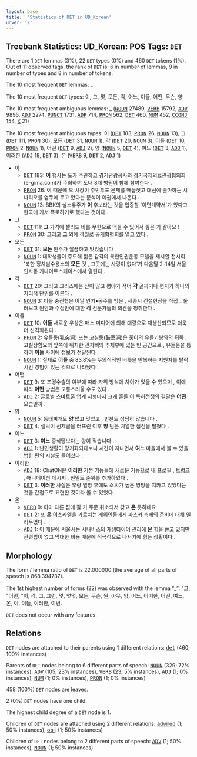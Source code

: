 ```yaml
---
layout: base
title:  'Statistics of DET in UD_Korean'
udver: '2'
---
```


## Treebank Statistics: UD_Korean: POS Tags: `DET`

There are 1 `DET` lemmas (3%), 22 `DET` types (0%) and 460 `DET` tokens (1%).
Out of 11 observed tags, the rank of `DET` is: 6 in number of lemmas, 9 in number of types and 8 in number of tokens.

The 10 most frequent `DET` lemmas: _

The 10 most frequent `DET` types:  이, 그, 몇, 모든, 각, 어느, 이들, 어떤, 무슨, 양

The 10 most frequent ambiguous lemmas: _ (<tt><a href="ko-pos-NOUN.html">NOUN</a></tt> 27489, <tt><a href="ko-pos-VERB.html">VERB</a></tt> 15792, <tt><a href="ko-pos-ADV.html">ADV</a></tt> 9895, <tt><a href="ko-pos-ADJ.html">ADJ</a></tt> 2274, <tt><a href="ko-pos-PUNCT.html">PUNCT</a></tt> 1731, <tt><a href="ko-pos-ADP.html">ADP</a></tt> 714, <tt><a href="ko-pos-PRON.html">PRON</a></tt> 562, <tt><a href="ko-pos-DET.html">DET</a></tt> 460, <tt><a href="ko-pos-NUM.html">NUM</a></tt> 452, <tt><a href="ko-pos-CCONJ.html">CCONJ</a></tt> 154, <tt><a href="ko-pos-X.html">X</a></tt> 21)

The 10 most frequent ambiguous types:  이 (<tt><a href="ko-pos-DET.html">DET</a></tt> 183, <tt><a href="ko-pos-PRON.html">PRON</a></tt> 26, <tt><a href="ko-pos-NOUN.html">NOUN</a></tt> 13), 그 (<tt><a href="ko-pos-DET.html">DET</a></tt> 111, <tt><a href="ko-pos-PRON.html">PRON</a></tt> 30), 모든 (<tt><a href="ko-pos-DET.html">DET</a></tt> 31, <tt><a href="ko-pos-NOUN.html">NOUN</a></tt> 1), 각 (<tt><a href="ko-pos-DET.html">DET</a></tt> 20, <tt><a href="ko-pos-NOUN.html">NOUN</a></tt> 3), 이들 (<tt><a href="ko-pos-DET.html">DET</a></tt> 10, <tt><a href="ko-pos-PRON.html">PRON</a></tt> 2, <tt><a href="ko-pos-NOUN.html">NOUN</a></tt> 1), 어떤 (<tt><a href="ko-pos-DET.html">DET</a></tt> 9, <tt><a href="ko-pos-ADJ.html">ADJ</a></tt> 2), 양 (<tt><a href="ko-pos-NOUN.html">NOUN</a></tt> 5, <tt><a href="ko-pos-DET.html">DET</a></tt> 4), 여느 (<tt><a href="ko-pos-DET.html">DET</a></tt> 3, <tt><a href="ko-pos-ADJ.html">ADJ</a></tt> 1), 이러한 (<tt><a href="ko-pos-ADJ.html">ADJ</a></tt> 18, <tt><a href="ko-pos-DET.html">DET</a></tt> 3), 온 (<tt><a href="ko-pos-VERB.html">VERB</a></tt> 9, <tt><a href="ko-pos-DET.html">DET</a></tt> 2, <tt><a href="ko-pos-ADJ.html">ADJ</a></tt> 1)


* 이
  * <tt><a href="ko-pos-DET.html">DET</a></tt> 183: <b>이</b> 행사는 도가 주관하고 경기관광공사와 경기국제의료관광협의회(e-gima.com)가 주최하며 도내 8개 병원이 함께 참여한다 .
  * <tt><a href="ko-pos-PRON.html">PRON</a></tt> 26: <b>이</b> 때문에 오 시장이 주민투표 문제를 매듭짓고 대선에 출마하는 시나리오를 염두에 두고 있다는 분석이 여권에서 나온다 .
  * <tt><a href="ko-pos-NOUN.html">NOUN</a></tt> 13: BBK의 실소유주가 <b>이</b> 후보라는 것을 입증할 '이면계약서'가 있다고 한국에 가서 폭로하기로 했다는 것이다 .
* 그
  * <tt><a href="ko-pos-DET.html">DET</a></tt> 111: <b>그</b> 가격에 샐러드 바를 무한으로 먹을 수 있어서 좋은 거 같아요 !
  * <tt><a href="ko-pos-PRON.html">PRON</a></tt> 30: 그리고 <b>그</b> 외에 격월로 공개합평회를 열고 있다 .
* 모든
  * <tt><a href="ko-pos-DET.html">DET</a></tt> 31: <b>모든</b> 안주가 깔끔하고 맛있습니다
  * <tt><a href="ko-pos-NOUN.html">NOUN</a></tt> 1: 대학생들이 주도해 젊은 감각의 북한인권운동 모델을 제시할 전시회 '북한 정치범수용소의 <b>모든</b> 것 , 그곳에는 사랑이 없다'가 다음달 2-14일 서울 인사동 가나아트스페이스에서 열린다 .
* 각
  * <tt><a href="ko-pos-DET.html">DET</a></tt> 20: 그리고 그리스에는 산이 많고 평야가 적어 <b>각</b> 골짜기나 평지가 하나의 지리적 단위를 이룬다 .
  * <tt><a href="ko-pos-NOUN.html">NOUN</a></tt> 3: 이들 중진협은 이날 연기•공주를 방문 , 세종시 건설현장을 직접 _ 둘러보고 원안과 수정안에 대한 <b>각</b> 전문가들의 의견을 청취한다 .
* 이들
  * <tt><a href="ko-pos-DET.html">DET</a></tt> 10: <b>이들</b> 새로운 우상은 매스 미디어에 의해 대량으로 재생산되므로 더욱더 신격화된다 .
  * <tt><a href="ko-pos-PRON.html">PRON</a></tt> 2: 유돌동(乳突洞) 또는 고실동(鼓室洞)은 중이의 유돌기봉와의 뒤쪽 , 고실상함요의 앞쪽에 위치한 관자뼈의 추체부에 있는 빈 공간으로 , 유돌동을 통하여 <b>이들</b> 사이에 정보가 전달된다 .
  * <tt><a href="ko-pos-NOUN.html">NOUN</a></tt> 1: 실제로 <b>이들</b> 중 83.8%는 무의식적인 버릇을 반복하는 지원자를 탈락시킨 경험이 있는 것으로 나타났다 .
* 어떤
  * <tt><a href="ko-pos-DET.html">DET</a></tt> 9: 또 포경수술의 여부에 따라 자위 방식에 차이가 있을 수 있으며 , 이에 따라 <b>어떤</b> 방법은 고통스러울 수도 있다 .
  * <tt><a href="ko-pos-ADJ.html">ADJ</a></tt> 2: 글로벌 스마트폰 업계 지형마저 크게 흔들 이 특허전쟁의 결말은 <b>어떤</b> 모습일까 .
* 양
  * <tt><a href="ko-pos-NOUN.html">NOUN</a></tt> 5: 동태찌개도 <b>양</b> 많고 맛있고 , 반찬도 상당히 많습니다 .
  * <tt><a href="ko-pos-DET.html">DET</a></tt> 4: 셀틱이 선제골을 터뜨린 이후 <b>양</b> 팀은 치열한 접전을 펼쳤다 .
* 여느
  * <tt><a href="ko-pos-DET.html">DET</a></tt> 3: <b>여느</b> 중식당보다는 양이 적습니다 .
  * <tt><a href="ko-pos-ADJ.html">ADJ</a></tt> 1: 난민생활이 장기화되다보니 시간이 지나면서 <b>여느</b> 마을에서 볼 수 있을 법한 편의 시설도 들어섰다 .
* 이러한
  * <tt><a href="ko-pos-ADJ.html">ADJ</a></tt> 18: ChatON은 <b>이러한</b> 기본 기능들에 새로운 기능으로 내 프로필 , 트렁크 , 애니메이션 메시지 , 친밀도 순위를 추가하였다 .
  * <tt><a href="ko-pos-DET.html">DET</a></tt> 3: <b>이러한</b> 사실은 후량 멸망 후에도 소씨가 높은 명망을 지카고 있었다는 것을 간접으로 표현한 것이라 볼 수 있었다 .
* 온
  * <tt><a href="ko-pos-VERB.html">VERB</a></tt> 9: 아마 다른 집에 갈 거 주문 취소되서 갖고 <b>온</b> 듯하네요
  * <tt><a href="ko-pos-DET.html">DET</a></tt> 2: 또 <b>온</b> 이스라엘을 가르치는 레위인들에게 파스카 축제의 준비에 대해 일러두었다 .
  * <tt><a href="ko-pos-ADJ.html">ADJ</a></tt> 1: 이 때문에 서울시는 시내버스의 재생타이어 관리에 <b>온</b> 힘을 쏟고 있지만 관련법이 없고 막대한 비용 때문에 적극적으로 나서기에 힘든 상황이다 .

## Morphology

The form / lemma ratio of `DET` is 22.000000 (the average of all parts of speech is 868.394737).

The 1st highest number of forms (22) was observed with the lemma “_”: "그, "어떤, "이, 각, 그, 그런, 몇, 몇몇, 모든, 무슨, 뭔, 아무, 양, 어느, 어떠한, 어떤, 여느, 온, 이, 이들, 이러한, 이번.

`DET` does not occur with any features.


## Relations

`DET` nodes are attached to their parents using 1 different relations: <tt><a href="ko-dep-det.html">det</a></tt> (460; 100% instances)

Parents of `DET` nodes belong to 6 different parts of speech: <tt><a href="ko-pos-NOUN.html">NOUN</a></tt> (329; 72% instances), <tt><a href="ko-pos-ADV.html">ADV</a></tt> (105; 23% instances), <tt><a href="ko-pos-VERB.html">VERB</a></tt> (23; 5% instances), <tt><a href="ko-pos-ADJ.html">ADJ</a></tt> (1; 0% instances), <tt><a href="ko-pos-NUM.html">NUM</a></tt> (1; 0% instances), <tt><a href="ko-pos-PRON.html">PRON</a></tt> (1; 0% instances)

458 (100%) `DET` nodes are leaves.

2 (0%) `DET` nodes have one child.

The highest child degree of a `DET` node is 1.

Children of `DET` nodes are attached using 2 different relations: <tt><a href="ko-dep-advmod.html">advmod</a></tt> (1; 50% instances), <tt><a href="ko-dep-obj.html">obj</a></tt> (1; 50% instances)

Children of `DET` nodes belong to 2 different parts of speech: <tt><a href="ko-pos-ADV.html">ADV</a></tt> (1; 50% instances), <tt><a href="ko-pos-NOUN.html">NOUN</a></tt> (1; 50% instances)


